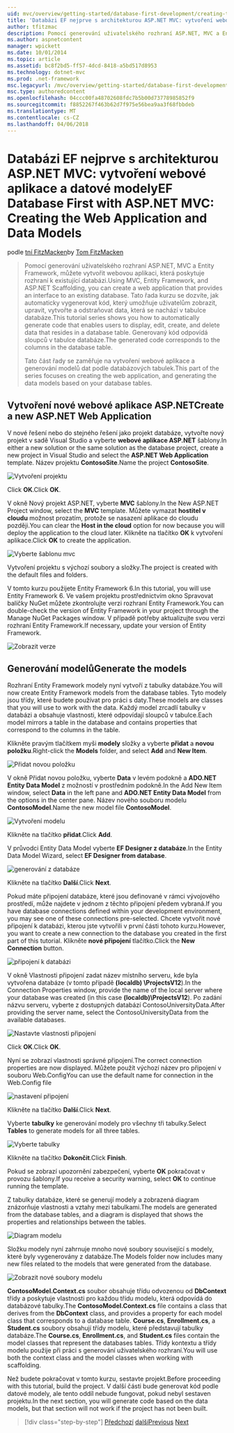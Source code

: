 ```yaml
---
uid: mvc/overview/getting-started/database-first-development/creating-the-web-application
title: 'Databázi EF nejprve s architekturou ASP.NET MVC: vytvoření webové aplikace a datové modely | Microsoft Docs'
author: tfitzmac
description: Pomocí generování uživatelského rozhraní ASP.NET, MVC a Entity Framework, můžete vytvořit webovou aplikaci, která poskytuje rozhraní k existující databázi. Tento kurz seri...
ms.author: aspnetcontent
manager: wpickett
ms.date: 10/01/2014
ms.topic: article
ms.assetid: bc8f2bd5-ff57-4dcd-8418-a5bd517d8953
ms.technology: dotnet-mvc
ms.prod: .net-framework
msc.legacyurl: /mvc/overview/getting-started/database-first-development/creating-the-web-application
msc.type: authoredcontent
ms.openlocfilehash: 04ccc00fa48702608fdc7b5b00d73778985852f9
ms.sourcegitcommit: f8852267f463b62d7f975e56bea9aa3f68fbbdeb
ms.translationtype: MT
ms.contentlocale: cs-CZ
ms.lasthandoff: 04/06/2018
---
```

<a name="ef-database-first-with-aspnet-mvc-creating-the-web-application-and-data-models"></a><span data-ttu-id="2aa63-104">Databázi EF nejprve s architekturou ASP.NET MVC: vytvoření webové aplikace a datové modely</span><span class="sxs-lookup"><span data-stu-id="2aa63-104">EF Database First with ASP.NET MVC: Creating the Web Application and Data Models</span></span>
====================
<span data-ttu-id="2aa63-105">podle [tní FitzMacken](https://github.com/tfitzmac)</span><span class="sxs-lookup"><span data-stu-id="2aa63-105">by [Tom FitzMacken](https://github.com/tfitzmac)</span></span>

> <span data-ttu-id="2aa63-106">Pomocí generování uživatelského rozhraní ASP.NET, MVC a Entity Framework, můžete vytvořit webovou aplikaci, která poskytuje rozhraní k existující databázi.</span><span class="sxs-lookup"><span data-stu-id="2aa63-106">Using MVC, Entity Framework, and ASP.NET Scaffolding, you can create a web application that provides an interface to an existing database.</span></span> <span data-ttu-id="2aa63-107">Tato řada kurzu se dozvíte, jak automaticky vygenerovat kód, který umožňuje uživatelům zobrazit, upravit, vytvořte a odstraňovat data, která se nachází v tabulce databáze.</span><span class="sxs-lookup"><span data-stu-id="2aa63-107">This tutorial series shows you how to automatically generate code that enables users to display, edit, create, and delete data that resides in a database table.</span></span> <span data-ttu-id="2aa63-108">Generovaný kód odpovídá sloupců v tabulce databáze.</span><span class="sxs-lookup"><span data-stu-id="2aa63-108">The generated code corresponds to the columns in the database table.</span></span>
> 
> <span data-ttu-id="2aa63-109">Tato část řady se zaměřuje na vytvoření webové aplikace a generování modelů dat podle databázových tabulek.</span><span class="sxs-lookup"><span data-stu-id="2aa63-109">This part of the series focuses on creating the web application, and generating the data models based on your database tables.</span></span>


## <a name="create-a-new-aspnet-web-application"></a><span data-ttu-id="2aa63-110">Vytvoření nové webové aplikace ASP.NET</span><span class="sxs-lookup"><span data-stu-id="2aa63-110">Create a new ASP.NET Web Application</span></span>

<span data-ttu-id="2aa63-111">V nové řešení nebo do stejného řešení jako projekt databáze, vytvořte nový projekt v sadě Visual Studio a vyberte **webové aplikace ASP.NET** šablony.</span><span class="sxs-lookup"><span data-stu-id="2aa63-111">In either a new solution or the same solution as the database project, create a new project in Visual Studio and select the **ASP.NET Web Application** template.</span></span> <span data-ttu-id="2aa63-112">Název projektu **ContosoSite**.</span><span class="sxs-lookup"><span data-stu-id="2aa63-112">Name the project **ContosoSite**.</span></span>

![Vytvoření projektu](creating-the-web-application/_static/image1.png)

<span data-ttu-id="2aa63-114">Click **OK**.</span><span class="sxs-lookup"><span data-stu-id="2aa63-114">Click **OK**.</span></span>

<span data-ttu-id="2aa63-115">V okně Nový projekt ASP.NET, vyberte **MVC** šablony.</span><span class="sxs-lookup"><span data-stu-id="2aa63-115">In the New ASP.NET Project window, select the **MVC** template.</span></span> <span data-ttu-id="2aa63-116">Můžete vymazat **hostitel v cloudu** možnost prozatím, protože se nasazení aplikace do cloudu později.</span><span class="sxs-lookup"><span data-stu-id="2aa63-116">You can clear the **Host in the cloud** option for now because you will deploy the application to the cloud later.</span></span> <span data-ttu-id="2aa63-117">Klikněte na tlačítko **OK** k vytvoření aplikace.</span><span class="sxs-lookup"><span data-stu-id="2aa63-117">Click **OK** to create the application.</span></span>

![Vyberte šablonu mvc](creating-the-web-application/_static/image2.png)

<span data-ttu-id="2aa63-119">Vytvoření projektu s výchozí soubory a složky.</span><span class="sxs-lookup"><span data-stu-id="2aa63-119">The project is created with the default files and folders.</span></span>

<span data-ttu-id="2aa63-120">V tomto kurzu použijete Entity Framework 6.</span><span class="sxs-lookup"><span data-stu-id="2aa63-120">In this tutorial, you will use Entity Framework 6.</span></span> <span data-ttu-id="2aa63-121">Ve vašem projektu prostřednictvím okno Spravovat balíčky NuGet můžete zkontrolujte verzi rozhraní Entity Framework.</span><span class="sxs-lookup"><span data-stu-id="2aa63-121">You can double-check the version of Entity Framework in your project through the Manage NuGet Packages window.</span></span> <span data-ttu-id="2aa63-122">V případě potřeby aktualizujte svou verzi rozhraní Entity Framework.</span><span class="sxs-lookup"><span data-stu-id="2aa63-122">If necessary, update your version of Entity Framework.</span></span>

![Zobrazit verze](creating-the-web-application/_static/image3.png)

## <a name="generate-the-models"></a><span data-ttu-id="2aa63-124">Generování modelů</span><span class="sxs-lookup"><span data-stu-id="2aa63-124">Generate the models</span></span>

<span data-ttu-id="2aa63-125">Rozhraní Entity Framework modely nyní vytvoří z tabulky databáze.</span><span class="sxs-lookup"><span data-stu-id="2aa63-125">You will now create Entity Framework models from the database tables.</span></span> <span data-ttu-id="2aa63-126">Tyto modely jsou třídy, které budete používat pro práci s daty.</span><span class="sxs-lookup"><span data-stu-id="2aa63-126">These models are classes that you will use to work with the data.</span></span> <span data-ttu-id="2aa63-127">Každý model zrcadlí tabulky v databázi a obsahuje vlastnosti, které odpovídají sloupců v tabulce.</span><span class="sxs-lookup"><span data-stu-id="2aa63-127">Each model mirrors a table in the database and contains properties that correspond to the columns in the table.</span></span>

<span data-ttu-id="2aa63-128">Klikněte pravým tlačítkem myši **modely** složky a vyberte **přidat** a **novou položku**.</span><span class="sxs-lookup"><span data-stu-id="2aa63-128">Right-click the **Models** folder, and select **Add** and **New Item**.</span></span>

![Přidat novou položku](creating-the-web-application/_static/image4.png)

<span data-ttu-id="2aa63-130">V okně Přidat novou položku, vyberte **Data** v levém podokně a **ADO.NET Entity Data Model** z možností v prostředním podokně.</span><span class="sxs-lookup"><span data-stu-id="2aa63-130">In the Add New Item window, select **Data** in the left pane and **ADO.NET Entity Data Model** from the options in the center pane.</span></span> <span data-ttu-id="2aa63-131">Název nového souboru modelu **ContosoModel**.</span><span class="sxs-lookup"><span data-stu-id="2aa63-131">Name the new model file **ContosoModel**.</span></span>

![Vytvoření modelu](creating-the-web-application/_static/image5.png)

<span data-ttu-id="2aa63-133">Klikněte na tlačítko **přidat**.</span><span class="sxs-lookup"><span data-stu-id="2aa63-133">Click **Add**.</span></span>

<span data-ttu-id="2aa63-134">V průvodci Entity Data Model vyberte **EF Designer z databáze**.</span><span class="sxs-lookup"><span data-stu-id="2aa63-134">In the Entity Data Model Wizard, select **EF Designer from database**.</span></span>

![generování z databáze](creating-the-web-application/_static/image6.png)

<span data-ttu-id="2aa63-136">Klikněte na tlačítko **Další**.</span><span class="sxs-lookup"><span data-stu-id="2aa63-136">Click **Next**.</span></span>

<span data-ttu-id="2aa63-137">Pokud máte připojení databáze, které jsou definované v rámci vývojového prostředí, může najdete v jednom z těchto připojení předem vybraná.</span><span class="sxs-lookup"><span data-stu-id="2aa63-137">If you have database connections defined within your development environment, you may see one of these connections pre-selected.</span></span> <span data-ttu-id="2aa63-138">Chcete vytvořit nové připojení k databázi, kterou jste vytvořili v první části tohoto kurzu.</span><span class="sxs-lookup"><span data-stu-id="2aa63-138">However, you want to create a new connection to the database you created in the first part of this tutorial.</span></span> <span data-ttu-id="2aa63-139">Klikněte **nové připojení** tlačítko.</span><span class="sxs-lookup"><span data-stu-id="2aa63-139">Click the **New Connection** button.</span></span>

![připojení k databázi](creating-the-web-application/_static/image7.png)

<span data-ttu-id="2aa63-141">V okně Vlastnosti připojení zadat název místního serveru, kde byla vytvořena databáze (v tomto případě **(localdb) \ProjectsV12**).</span><span class="sxs-lookup"><span data-stu-id="2aa63-141">In the Connection Properties window, provide the name of the local server where your database was created (in this case **(localdb)\ProjectsV12**).</span></span> <span data-ttu-id="2aa63-142">Po zadání názvu serveru, vyberte z dostupných databází ContosoUniversityData.</span><span class="sxs-lookup"><span data-stu-id="2aa63-142">After providing the server name, select the ContosoUniversityData from the available databases.</span></span>

![Nastavte vlastnosti připojení](creating-the-web-application/_static/image8.png)

<span data-ttu-id="2aa63-144">Click **OK**.</span><span class="sxs-lookup"><span data-stu-id="2aa63-144">Click **OK**.</span></span>

<span data-ttu-id="2aa63-145">Nyní se zobrazí vlastnosti správné připojení.</span><span class="sxs-lookup"><span data-stu-id="2aa63-145">The correct connection properties are now displayed.</span></span> <span data-ttu-id="2aa63-146">Můžete použít výchozí název pro připojení v souboru Web.Config</span><span class="sxs-lookup"><span data-stu-id="2aa63-146">You can use the default name for connection in the Web.Config file</span></span>

![nastavení připojení](creating-the-web-application/_static/image9.png)

<span data-ttu-id="2aa63-148">Klikněte na tlačítko **Další**.</span><span class="sxs-lookup"><span data-stu-id="2aa63-148">Click **Next**.</span></span>

<span data-ttu-id="2aa63-149">Vyberte **tabulky** ke generování modely pro všechny tři tabulky.</span><span class="sxs-lookup"><span data-stu-id="2aa63-149">Select **Tables** to generate models for all three tables.</span></span>

![Vyberte tabulky](creating-the-web-application/_static/image10.png)

<span data-ttu-id="2aa63-151">Klikněte na tlačítko **Dokončit**.</span><span class="sxs-lookup"><span data-stu-id="2aa63-151">Click **Finish**.</span></span>

<span data-ttu-id="2aa63-152">Pokud se zobrazí upozornění zabezpečení, vyberte **OK** pokračovat v provozu šablony.</span><span class="sxs-lookup"><span data-stu-id="2aa63-152">If you receive a security warning, select **OK** to continue running the template.</span></span>

<span data-ttu-id="2aa63-153">Z tabulky databáze, které se generují modely a zobrazená diagram znázorňuje vlastnosti a vztahy mezi tabulkami.</span><span class="sxs-lookup"><span data-stu-id="2aa63-153">The models are generated from the database tables, and a diagram is displayed that shows the properties and relationships between the tables.</span></span>

![Diagram modelu](creating-the-web-application/_static/image11.png)

<span data-ttu-id="2aa63-155">Složku modely nyní zahrnuje mnoho nové soubory související s modely, které byly vygenerovány z databáze.</span><span class="sxs-lookup"><span data-stu-id="2aa63-155">The Models folder now includes many new files related to the models that were generated from the database.</span></span>

![Zobrazit nové soubory modelu](creating-the-web-application/_static/image12.png)

<span data-ttu-id="2aa63-157">**ContosoModel.Context.cs** soubor obsahuje třídu odvozenou od **DbContext** třídy a poskytuje vlastnosti pro každou třídu modelu, která odpovídá do databázové tabulky.</span><span class="sxs-lookup"><span data-stu-id="2aa63-157">The **ContosoModel.Context.cs** file contains a class that derives from the **DbContext** class, and provides a property for each model class that corresponds to a database table.</span></span> <span data-ttu-id="2aa63-158">**Course.cs**, **Enrollment.cs**, a **Student.cs** soubory obsahují třídy modelu, které představují tabulky databáze.</span><span class="sxs-lookup"><span data-stu-id="2aa63-158">The **Course.cs**, **Enrollment.cs**, and **Student.cs** files contain the model classes that represent the databases tables.</span></span> <span data-ttu-id="2aa63-159">Třídy kontextu a třídy modelu použije při práci s generování uživatelského rozhraní.</span><span class="sxs-lookup"><span data-stu-id="2aa63-159">You will use both the context class and the model classes when working with scaffolding.</span></span>

<span data-ttu-id="2aa63-160">Než budete pokračovat v tomto kurzu, sestavte projekt.</span><span class="sxs-lookup"><span data-stu-id="2aa63-160">Before proceeding with this tutorial, build the project.</span></span> <span data-ttu-id="2aa63-161">V další části bude generovat kód podle datové modely, ale tento oddíl nebude fungovat, pokud nebyl sestaven projektu.</span><span class="sxs-lookup"><span data-stu-id="2aa63-161">In the next section, you will generate code based on the data models, but that section will not work if the project has not been built.</span></span>

> [!div class="step-by-step"]
> <span data-ttu-id="2aa63-162">[Předchozí](setting-up-database.md)
> [další](generating-views.md)</span><span class="sxs-lookup"><span data-stu-id="2aa63-162">[Previous](setting-up-database.md)
[Next](generating-views.md)</span></span>
